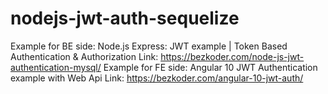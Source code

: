 # nodejs-jwt-auth-sequelize
Example for BE side: Node.js Express: JWT example | Token Based Authentication & Authorization
Link: https://bezkoder.com/node-js-jwt-authentication-mysql/
Example for FE side: Angular 10 JWT Authentication example with Web Api
Link: https://bezkoder.com/angular-10-jwt-auth/
